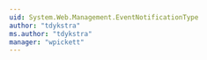 ```yaml
---
uid: System.Web.Management.EventNotificationType
author: "tdykstra"
ms.author: "tdykstra"
manager: "wpickett"
---
```

